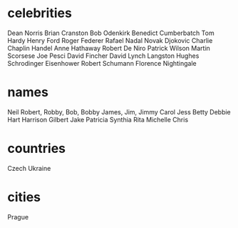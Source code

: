 # celebrities

Dean Norris
Brian Cranston
Bob Odenkirk
Benedict Cumberbatch
Tom Hardy
Henry Ford
Roger Federer
Rafael Nadal
Novak Djokovic
Charlie Chaplin
Handel
Anne Hathaway
Robert De Niro
Patrick Wilson
Martin Scorsese
Joe Pesci
David Fincher
David Lynch
Langston Hughes
Schrodinger
Eisenhower
Robert Schumann
Florence Nightingale

# names

Neil
Robert, Robby, Bob, Bobby
James, Jim, Jimmy
Carol
Jess
Betty
Debbie Hart
Harrison
Gilbert
Jake
Patricia
Synthia
Rita
Michelle
Chris

# countries

Czech
Ukraine

# cities

Prague
